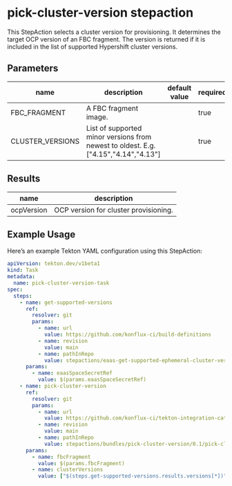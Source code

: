 # pick-cluster-version stepaction

This StepAction selects a cluster version for provisioning. It determines the target OCP version of an FBC fragment. 
The version is returned if it is included in the list of supported Hypershift cluster versions.

## Parameters
|name|description|default value|required|
|---|---|---|---|
|FBC_FRAGMENT|A FBC fragment image.||true|
|CLUSTER_VERSIONS|List of supported minor versions from newest to oldest. E.g. ["4.15","4.14","4.13"]||true|

## Results
|name|description|
|---|---|
|ocpVersion|OCP version for cluster provisioning.|

## Example Usage

Here’s an example Tekton YAML configuration using this StepAction:

```yaml
apiVersion: tekton.dev/v1beta1
kind: Task
metadata:
  name: pick-cluster-version-task
spec:
  steps:
    - name: get-supported-versions
      ref:
        resolver: git
        params:
          - name: url
            value: https://github.com/konflux-ci/build-definitions
          - name: revision
            value: main
          - name: pathInRepo
            value: stepactions/eaas-get-supported-ephemeral-cluster-versions/0.1/eaas-get-supported-ephemeral-cluster-versions.yaml
      params:
        - name: eaasSpaceSecretRef
          value: $(params.eaasSpaceSecretRef)
    - name: pick-cluster-version
      ref:
        resolver: git
        params:
          - name: url
            value: https://github.com/konflux-ci/tekton-integration-catalog
          - name: revision
            value: main
          - name: pathInRepo
            value: stepactions/bundles/pick-cluster-version/0.1/pick-cluster-version.yaml
      params:
        - name: fbcFragment
          value: $(params.fbcFragment)
        - name: clusterVersions
          value: ["$(steps.get-supported-versions.results.versions[*])"]
```
